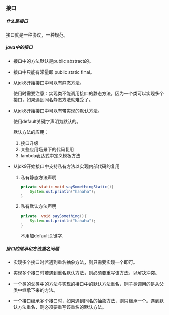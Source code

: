 ### 接口

##### 什么是接口

接口就是一种协议，一种规范。

##### java中的接口

- 接口中的方法默认是public abstract的。

- 接口中只能有常量即 public static final。

- 从jdk8开始接口中可以有静态方法。

  使用时需要注意：实现类不能调用接口的静态方法。因为一个类可以实现多个接口，如果遇到同名静态方法就难受了。

- 从jdk8开始接口中可以有带实现的默认方法。

  使用default关键字声明为默认的。

  默认方法的应用：

  1. 接口升级
  2. 某些应用场景下的代码复用
  3. lambda表达式中定义模板方法

- 从jdk9开始接口中支持私有方法以实现内部代码的复用

  1. 私有静态方法声明

     ```java
     private static void saySomethingStatic(){
         System.out.println("hahaha");
     }
     ```

  2. 私有默认方法声明

     ```java
     private  void saySomething(){
         System.out.println("hahaha");
     }
     ```

     不用加default关键字.

##### 接口的继承和方法重名问题

- 实现多个接口时若遇到重名抽象方法，则只需要实现一个即可。
- 实现多个接口时若遇到重名默认方法，则必须要重写该方法，以解决冲突。
- 一个类的父类中的方法与实现的接口中的默认方法重名，则子类调用的是从父类中继承下来的方法。

- 一个接口继承多个接口时，如果遇到同名的抽象方法，则只继承一个。遇到默认方法重名，则必须要重写该重名的默认方法。

